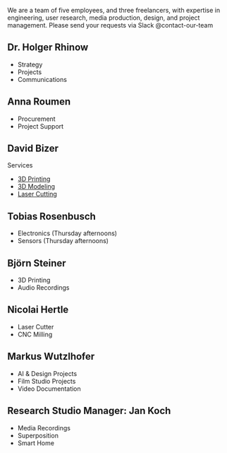 We are a team of five employees, and three freelancers, with expertise in engineering, user research, media production, design, and project management. Please send your requests via Slack @contact-our-team 

## Dr. Holger Rhinow

- Strategy
- Projects
- Communications

## Anna Roumen

- Procurement
- Project Support

## David Bizer

Services

- [3D Printing](../studios/maker-studio.html/#3d-printer-workstation)
- [3D Modeling](../studios/maker-studio.html/#modeler-workstation)
- [Laser Cutting](../studios/maker-studio.html#laser-cutting-workshops)

## Tobias Rosenbusch

- Electronics (Thursday afternoons)
- Sensors (Thursday afternoons)

## Björn Steiner

- 3D Printing
- Audio Recordings

## Nicolai Hertle

- Laser Cutter
- CNC Milling

## Markus Wutzlhofer

- AI & Design Projects
- Film Studio Projects
- Video Documentation

## Research Studio Manager: Jan Koch

- Media Recordings
- Superposition
- Smart Home